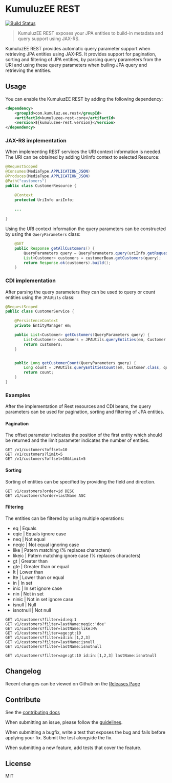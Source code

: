 # KumuluzEE REST
[![Build Status](https://img.shields.io/travis/kumuluz/kumuluzee-rest/master.svg?style=flat)](https://travis-ci.org/kumuluz/kumuluzee-rest)

> KumuluzEE REST exposes your JPA entities to build-in metadata and query support using JAX-RS.

KumuluzEE REST provides automatic query parameter support when retrieving JPA entities using JAX-RS. It provides support for pagination, sorting and filtering of JPA entities, by parsing query parameters from the URI and using these query parameters when builing JPA query and retrieving the entities. 

## Usage

You can enable the KumuluzEE REST by adding the following dependency:
```xml
<dependency>
    <groupId>com.kumuluz.ee.rest</groupId>
    <artifactId>kumuluzee-rest-core</artifactId>
    <version>${kumuluzee-rest.version}</version>
</dependency>
```

### JAX-RS implementation

When implementing REST services the URI context information is needed. The URI can be obtained by adding UriInfo context to selected Resource:

```java
@RequestScoped
@Consumes(MediaType.APPLICATION_JSON)
@Produces(MediaType.APPLICATION_JSON)
@Path("customers")
public class CustomerResource {

    @Context
    protected UriInfo uriInfo;
    
    ...
    
}
```

Using the URI context information the query parameters can be constructed by using the `QueryParameters` class:

```java
    @GET
    public Response getAllCustomers() {
        QueryParameters query = QueryParameters.query(uriInfo.getRequestUri().getQuery()).build();
        List<Customer> customers = customerBean.getCustomers(query);
        return Response.ok(customers).build();
    }

```

### CDI implementation

After parsing the query parameters they can be used to query or count entities using the `JPAUtils` class:


```java
@RequestScoped
public class CustomerService {

    @PersistenceContext
    private EntityManager em;

    public List<Customer> getCustomers(QueryParameters query) {
        List<Customer> customers = JPAUtils.queryEntities(em, Customer.class, query);
        return customers;
    }


    public Long getCustomerCount(QueryParameters query) {
        Long count = JPAUtils.queryEntitiesCount(em, Customer.class, query);
        return count;
    }
}
```

### Examples

After the implementation of Rest resources and CDI beans, the query parameters can be used for pagination, sorting and filtering of JPA entities.

#### Pagination

The offset parameter indicates the position of the first entity which should be returned and the limit parameter indicates the number of entities.

```
GET /v1/customers?offset=10
GET /v1/customers?limit=5
GET /v1/customers?offset=10&limit=5
```

#### Sorting

Sorting of entities can be specified by providing the field and direction.

```
GET v1/customers?order=id DESC
GET v1/customers?order=lastName ASC
```

#### Filtering

The entities can be filtered by using multiple operations:

* eq | Equals
* eqic | Equals ignore case
* neq | Not equal
* neqic | Not equal ignoring case
* like | Patern matching (% replaces characters)
* likeic | Patern matching ignore case (% replaces characters)
* gt | Greater than
* gte | Greater than or equal
* lt | Lower than
* lte | Lower than or equal
* in | In set
* inic | In set ignore case
* nin | Not in set
* ninic | Not in set ignore case
* isnull | Null
* isnotnull | Not null

```
GET v1/customers?filter=id:eq:1
GET v1/customers?filter=lastName:neqic:'doe'
GET v1/customers?filter=lastName:like:H%
GET v1/customers?filter=age:gt:10
GET v1/customers?filter=id:in:[1,2,3]
GET v1/customers?filter=lastName:isnull
GET v1/customers?filter=lastName:isnotnull

GET v1/customers?filter=age:gt:10 id:in:[1,2,3] lastName:isnotnull
```

## Changelog

Recent changes can be viewed on Github on the [Releases Page](https://github.com/kumuluz/kumuluzee-rest/releases)

## Contribute

See the [contributing docs](https://github.com/kumuluz/kumuluzee-rest/blob/master/CONTRIBUTING.md)

When submitting an issue, please follow the 
[guidelines](https://github.com/kumuluz/kumuluzee-rest/blob/master/CONTRIBUTING.md#bugs).

When submitting a bugfix, write a test that exposes the bug and fails before applying your fix. Submit the test 
alongside the fix.

When submitting a new feature, add tests that cover the feature.

## License

MIT
